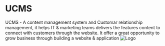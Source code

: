 # UCMS
UCMS - A content management system and Customar relationship management, it helps IT &amp; marketing teams delivers the features content to connect with customers through the website. It offer a great opportunity to grow business through building a website &amp; application
![Logo](https://scontent.fccu17-1.fna.fbcdn.net/v/t1.0-9/157948907_845427186010462_5946969514850051849_o.png?_nc_cat=111&ccb=1-3&_nc_sid=09cbfe&_nc_ohc=jhJZ0apET5QAX8GpkKL&_nc_ht=scontent.fccu17-1.fna&oh=8d41c06236e389419738db07d9998f9b&oe=606A02A2)
